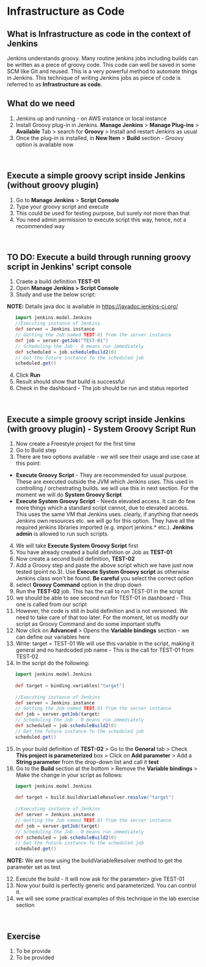 # Infrastructure as Code

## What is Infrastructure as code in the context of Jenkins

Jenkins understands groovy. Many routine jenkins jobs including builds can be written as a piece of groovy code. This code can well be saved in some SCM like Git and reused. This is a very powerful method to automate things in Jenkins. This technique of writing Jenkins jobs as piece of code is referred to as **Infrastructure as code**.
<br>

## What do we need
1. Jenkins up and running - on AWS instance or local instance
2. Install Groovy plug-in in Jenkins. **Manage Jenkins** > **Manage Plug-ins** > **Available** Tab > search for **Groovy** > Install and restart Jenkins as usual
3. Once the plug-in is installed, in **New Item** > **Build** section - Groovy option is available now
<br>

## Execute a simple groovy script inside Jenkins (without groovy plugin)
1. Go to **Manage Jenkins** > **Script Console**
2. Type your groovy script and execute
3. This could be used for testing purpose, but surely not more than that
4. You need admin permission to execute script this way, hence, not a recommended way
<br>

## TO DO: Execute a build through running groovy script in Jenkins' script console
1. Craete a build definition **TEST-01**
2. Open **Manage Jenkins > Script Console**
3. Study and use the below script:

**NOTE:** Details java doc is available in https://javadoc.jenkins-ci.org/

```groovy
   import jenkins.model.Jenkins
   //Executing instance of Jenkins
   def server = Jenkins.instance
   // Getting the Job named TEST-01 from the server instance
   def job = server.getJob("TEST-01")
   // Scheduling the Job - 0 means run immediately
   def scheduled = job.scheduleBuild2(0)
   // Get the future instance fo the scheduled job
   scheduled.get()
```

4. Click **Run**
5. Result should show that build is successful
6. Check in the dashboard - The job should be run and status reported
<br>

## Execute a simple groovy script inside Jenkins (with groovy plugin) - System Groovy Script Run
1. Now create a Freestyle project for the first time
2. Go to Build step
3. There are two options available - we will see their usage and use case at this point:
* **Execute Groovy Script** - They are recommended for usual purpose. These are executed outside the JVM which Jenkins uses. This used in controlling / orchestrating builds. we will use this in next section. For the moment we will do **System Groovy Script**
* **Execute System Groovy Script** - Needs elevated access. It can do few more things which a standard script cannot, due to elevated access. This uses the same VM that Jenkins uses. clearly, if anything that needs Jenkins own resources etc. we will go for this option. They have all the required jenkins libraries imported (e.g. import jenkins.* etc.). **Jenkins admin** is allowed to run such scripts.
4. We will take **Execute System Groovy Script** first
5. You have already created a build definition or Job as **TEST-01**
6. Now create a second build definition, **TEST-02**
7. Add a Groovy step and paste the above script which we have just now tested (point no.3). Use **Execute System Groovy script** as otherwise Jenkins class won't be found. **Be careful** you select the correct option
8. select **Groovy Command** option in the drop down
9. Run the **TEST-02** job. This has the call to run TEST-01 in the script
10. we should be able to see second run for TEST-01 in dashboard - This one is called from our script
11. However, the code is still in build definition and is not versioned. We need to take care of that too later. For the moment, let us modify our script as Groovy Command and do some important stuffs
12. Now click on **Advanced** > Opens the **Variable bindings** section - we can define our variables here
13. Write: target = TEST-01 We will use this variable in the script, making it general and no hardcoded job name - This is the call for TEST-01 from TEST-02
14. In the script do the following:

```groovy
   import jenkins.model.Jenkins
   
   def target = binding.variables["target"]
   
   //Executing instance of Jenkins
   def server = Jenkins.instance
   // Getting the Job named TEST-01 from the server instance
   def job = server.getJob(target)
   // Scheduling the Job - 0 means run immediately
   def scheduled = job.scheduleBuild2(0)
   // Get the future instance fo the scheduled job
   scheduled.get()
```
15. In your build definition of **TEST-02** > Go to the **General** tab > Check **This project is parameterized** box > Click on **Add parameter** > Add a **String parameter** from the drop-down list and call it **test**
16. Go to the **Build** section at the bottom > Remove the **Variable bindings** > Make the change in your script as follows:

```groovy
   import jenkins.model.Jenkins
   
   def target = build.buildVariableResolver.resolve("target")
   
   //Executing instance of Jenkins
   def server = Jenkins.instance
   // Getting the Job named TEST-01 from the server instance
   def job = server.getJob(target)
   // Scheduling the Job - 0 means run immediately
   def scheduled = job.scheduleBuild2(0)
   // Get the future instance fo the scheduled job
   scheduled.get()
```
**NOTE:** We are now using the buildVariableResolver method to get the parameter set as test

12. Execute the build - It will now ask for the parameter> give TEST-01
13. Now your build is perfectly generic and parameterized. You can control it.
10. we will see some practical examples of this technique in the lab exercise section

<br>

## Exercise
1. To be provide
2. To be provided
